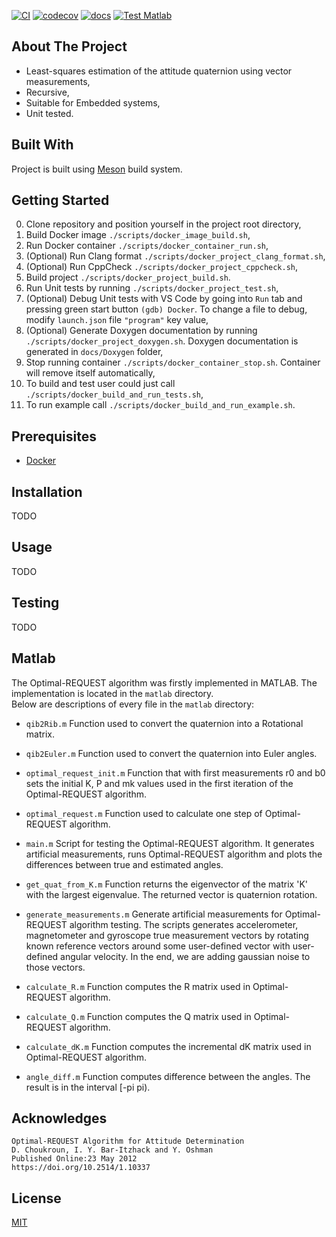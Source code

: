 [![CI](https://github.com/IvanVnucec/Optimal-REQUEST/actions/workflows/main.yml/badge.svg)](https://github.com/IvanVnucec/Optimal-REQUEST/actions/workflows/main.yml)
[![codecov](https://codecov.io/gh/IvanVnucec/Optimal-REQUEST/branch/master/graph/badge.svg?token=DIJ1KJMVTM)](https://codecov.io/gh/IvanVnucec/Optimal-REQUEST)
[![docs](https://img.shields.io/docsrs/regex?color=blue)](https://ivanvnucec.github.io/Optimal-REQUEST/)
[![Test Matlab](https://github.com/IvanVnucec/Optimal-REQUEST/actions/workflows/test_matlab.yml/badge.svg)](https://github.com/IvanVnucec/Optimal-REQUEST/actions/workflows/test_matlab.yml)

## About The Project
* Least-squares estimation of the attitude quaternion using vector measurements,  
* Recursive,  
* Suitable for Embedded systems,  
* Unit tested.  

## Built With
Project is built using [Meson](https://mesonbuild.com/) build system.

## Getting Started
0. Clone repository and position yourself in the project root directory,
1. Build Docker image `./scripts/docker_image_build.sh`,
2. Run Docker container `./scripts/docker_container_run.sh`,
3. (Optional) Run Clang format `./scripts/docker_project_clang_format.sh`,
4. (Optional) Run CppCheck `./scripts/docker_project_cppcheck.sh`,
5. Build project `./scripts/docker_project_build.sh`.
6. Run Unit tests by running `./scripts/docker_project_test.sh`,
7. (Optional) Debug Unit tests with VS Code by going into `Run` tab and pressing green start button `(gdb) Docker`. To change a file to debug, modify `launch.json` file `"program"` key value,
8. (Optional) Generate Doxygen documentation by running `./scripts/docker_project_doxygen.sh`. Doxygen documentation is generated in `docs/Doxygen` folder,
9. Stop running container `./scripts/docker_container_stop.sh`. Container will remove itself automatically,
10. To build and test user could just call `./scripts/docker_build_and_run_tests.sh`,
11. To run example call `./scripts/docker_build_and_run_example.sh`.
 
## Prerequisites
* [Docker](https://www.docker.com/)

## Installation
TODO

## Usage
TODO

## Testing
TODO

## Matlab
The Optimal-REQUEST algorithm was firstly implemented in MATLAB. The implementation is located in the `matlab` directory.  
Below are descriptions of every file in the `matlab` directory:

- `qib2Rib.m`
Function used to convert the quaternion into a Rotational matrix.

- `qib2Euler.m`
Function used to convert the quaternion into Euler angles.

- `optimal_request_init.m`
Function that with first measurements r0 and b0 sets the initial K, P and mk values used in the first iteration of the Optimal-REQUEST algorithm. 

- `optimal_request.m`
Function used to calculate one step of Optimal-REQUEST algorithm.

- `main.m`
Script for testing the Optimal-REQUEST algorithm. It generates artificial measurements, runs Optimal-REQUEST algorithm and plots the differences between true and estimated angles.

- `get_quat_from_K.m`
Function returns the eigenvector of the matrix 'K' with the largest eigenvalue. The returned vector is quaternion rotation.

- `generate_measurements.m`
Generate artificial measurements for Optimal-REQUEST algorithm testing. The scripts generates accelerometer, magnetometer and gyroscope true measurement vectors by rotating known reference vectors around some user-defined vector with user-defined angular velocity. In the end, we are adding gaussian noise to those vectors.

- `calculate_R.m`
Function computes the R matrix used in Optimal-REQUEST algorithm.

- `calculate_Q.m`
Function computes the Q matrix used in Optimal-REQUEST algorithm.

- `calculate_dK.m`
Function computes the incremental dK matrix used in Optimal-REQUEST algorithm.

- `angle_diff.m`
Function computes difference between the angles. The result is in the interval [-pi pi).


## Acknowledges
```
Optimal-REQUEST Algorithm for Attitude Determination  
D. Choukroun, I. Y. Bar-Itzhack and Y. Oshman  
Published Online:23 May 2012  
https://doi.org/10.2514/1.10337  
```

## License
[MIT](LICENSE.md)
